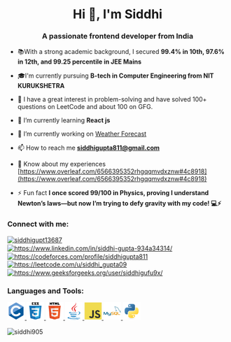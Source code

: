 <h1 align="center">Hi 👋, I'm Siddhi</h1>
<h3 align="center">A passionate frontend developer from India</h3>

- 📚With a strong academic background, I secured **99.4% in 10th, 97.6% in 12th, and 99.25 percentile in JEE Mains**

- 🎓I'm currently pursuing **B-tech in Computer Engineering from NIT KURUKSHETRA**

- 🎯 I have a great interest in problem-solving and have solved 100+ questions on LeetCode and about 100 on GFG.

- 🌱 I’m currently learning **React js**

- 🔭 I’m currently working on [Weather Forecast](https://github.com/Siddhi905/WeatherForecast)

- 📫 How to reach me **siddhigupta811@gmail.com**

- 📄 Know about my experiences [https://www.overleaf.com/6566395352rhgqqmvdxznw#4c8918](https://www.overleaf.com/6566395352rhgqqmvdxznw#4c8918)

- ⚡ Fun fact **I once scored 99/100 in Physics, proving I understand Newton’s laws—but now I’m trying to defy gravity with my code! 💻⚡**

<h3 align="left">Connect with me:</h3>
<p align="left">
<a href="https://twitter.com/siddhigupt13687" target="blank"><img align="center" src="https://raw.githubusercontent.com/rahuldkjain/github-profile-readme-generator/master/src/images/icons/Social/twitter.svg" alt="siddhigupt13687" height="30" width="40" /></a>
<a href="https://www.linkedin.com/in/siddhi-gupta-934a34314/" target="blank"><img align="center" src="https://raw.githubusercontent.com/rahuldkjain/github-profile-readme-generator/master/src/images/icons/Social/linked-in-alt.svg" alt="https://www.linkedin.com/in/siddhi-gupta-934a34314/" height="30" width="40" /></a>
<a href="https://codeforces.com/profile/siddhigupta811" target="blank"><img align="center" src="https://raw.githubusercontent.com/rahuldkjain/github-profile-readme-generator/master/src/images/icons/Social/codeforces.svg" alt="https://codeforces.com/profile/siddhigupta811" height="30" width="40" /></a>
<a href=https://leetcode.com/u/siddhi_gupta09" target="blank"><img align="center" src="https://raw.githubusercontent.com/rahuldkjain/github-profile-readme-generator/master/src/images/icons/Social/leet-code.svg" alt="https://leetcode.com/u/siddhi_gupta09" height="30" width="40" /></a>
<a href="https://www.geeksforgeeks.org/user/siddhigufu9x/" target="blank"><img align="center" src="https://raw.githubusercontent.com/rahuldkjain/github-profile-readme-generator/master/src/images/icons/Social/geeks-for-geeks.svg" alt="https://www.geeksforgeeks.org/user/siddhigufu9x/" height="30" width="40" /></a>
</p>

<h3 align="left">Languages and Tools:</h3>
<p align="left"> <a href="https://www.cprogramming.com/" target="_blank" rel="noreferrer"> <img src="https://raw.githubusercontent.com/devicons/devicon/master/icons/c/c-original.svg" alt="c" width="40" height="40"/> </a> <a href="https://www.w3schools.com/css/" target="_blank" rel="noreferrer"> <img src="https://raw.githubusercontent.com/devicons/devicon/master/icons/css3/css3-original-wordmark.svg" alt="css3" width="40" height="40"/> </a> <a href="https://www.w3.org/html/" target="_blank" rel="noreferrer"> <img src="https://raw.githubusercontent.com/devicons/devicon/master/icons/html5/html5-original-wordmark.svg" alt="html5" width="40" height="40"/> </a> <a href="https://www.java.com" target="_blank" rel="noreferrer"> <img src="https://raw.githubusercontent.com/devicons/devicon/master/icons/java/java-original.svg" alt="java" width="40" height="40"/> </a> <a href="https://developer.mozilla.org/en-US/docs/Web/JavaScript" target="_blank" rel="noreferrer"> <img src="https://raw.githubusercontent.com/devicons/devicon/master/icons/javascript/javascript-original.svg" alt="javascript" width="40" height="40"/> </a> <a href="https://www.mysql.com/" target="_blank" rel="noreferrer"> <img src="https://raw.githubusercontent.com/devicons/devicon/master/icons/mysql/mysql-original-wordmark.svg" alt="mysql" width="40" height="40"/> </a> <a href="https://www.python.org" target="_blank" rel="noreferrer"> <img src="https://raw.githubusercontent.com/devicons/devicon/master/icons/python/python-original.svg" alt="python" width="40" height="40"/> </a> </p>

<p><img align="center" src="https://github-readme-stats.vercel.app/api/top-langs?username=siddhi905&show_icons=true&locale=en&layout=compact" alt="siddhi905" /></p>
